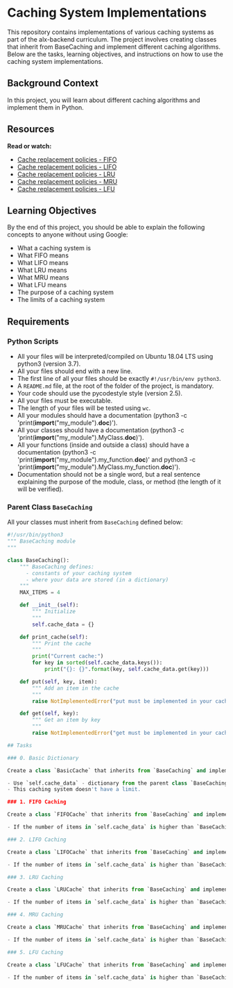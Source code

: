 # Caching System Implementations

This repository contains implementations of various caching systems as part of the alx-backend curriculum. The project involves creating classes that inherit from BaseCaching and implement different caching algorithms. Below are the tasks, learning objectives, and instructions on how to use the caching system implementations.


## Background Context

In this project, you will learn about different caching algorithms and implement them in Python.

## Resources
**Read or watch:**  
- [Cache replacement policies - FIFO](https://en.wikipedia.org/wiki/Cache_replacement_policies#First_In_First_Out_(FIFO))  
- [Cache replacement policies - LIFO](https://en.wikipedia.org/wiki/Cache_replacement_policies#Last_In_First_Out_(LIFO))  
- [Cache replacement policies - LRU](https://en.wikipedia.org/wiki/Cache_replacement_policies#Least_Recently_Used_(LRU))  
- [Cache replacement policies - MRU](https://en.wikipedia.org/wiki/Cache_replacement_policies#Most_Recently_Used_(MRU))  
- [Cache replacement policies - LFU](https://en.wikipedia.org/wiki/Cache_replacement_policies#Least_Frequently_Used_(LFU))

## Learning Objectives

By the end of this project, you should be able to explain the following concepts to anyone without using Google:
- What a caching system is
- What FIFO means
- What LIFO means
- What LRU means
- What MRU means
- What LFU means
- The purpose of a caching system
- The limits of a caching system

## Requirements
### Python Scripts
- All your files will be interpreted/compiled on Ubuntu 18.04 LTS using python3 (version 3.7).
- All your files should end with a new line.
- The first line of all your files should be exactly `#!/usr/bin/env python3`.
- A `README.md` file, at the root of the folder of the project, is mandatory.
- Your code should use the pycodestyle style (version 2.5).
- All your files must be executable.
- The length of your files will be tested using `wc`.
- All your modules should have a documentation (python3 -c 'print(__import__("my_module").__doc__)').
- All your classes should have a documentation (python3 -c 'print(__import__("my_module").MyClass.__doc__)').
- All your functions (inside and outside a class) should have a documentation (python3 -c 'print(__import__("my_module").my_function.__doc__)' and python3 -c 'print(__import__("my_module").MyClass.my_function.__doc__)').
- Documentation should not be a single word, but a real sentence explaining the purpose of the module, class, or method (the length of it will be verified).

### Parent Class `BaseCaching`
All your classes must inherit from `BaseCaching` defined below:

```python
#!/usr/bin/python3
""" BaseCaching module
"""

class BaseCaching():
    """ BaseCaching defines:
      - constants of your caching system
      - where your data are stored (in a dictionary)
    """
    MAX_ITEMS = 4

    def __init__(self):
        """ Initialize
        """
        self.cache_data = {}

    def print_cache(self):
        """ Print the cache
        """
        print("Current cache:")
        for key in sorted(self.cache_data.keys()):
            print("{}: {}".format(key, self.cache_data.get(key)))

    def put(self, key, item):
        """ Add an item in the cache
        """
        raise NotImplementedError("put must be implemented in your cache class")

    def get(self, key):
        """ Get an item by key
        """
        raise NotImplementedError("get must be implemented in your cache class")```

## Tasks

### 0. Basic Dictionary

Create a class `BasicCache` that inherits from `BaseCaching` and implements a basic caching system:

- Use `self.cache_data` - dictionary from the parent class `BaseCaching`.
- This caching system doesn't have a limit.

### 1. FIFO Caching

Create a class `FIFOCache` that inherits from `BaseCaching` and implements a FIFO caching system:

- If the number of items in `self.cache_data` is higher than `BaseCaching.MAX_ITEMS`, discard the first item put in cache (FIFO algorithm).

### 2. LIFO Caching

Create a class `LIFOCache` that inherits from `BaseCaching` and implements a LIFO caching system:

- If the number of items in `self.cache_data` is higher than `BaseCaching.MAX_ITEMS`, discard the last item put in cache (LIFO algorithm).

### 3. LRU Caching

Create a class `LRUCache` that inherits from `BaseCaching` and implements an LRU caching system:

- If the number of items in `self.cache_data` is higher than `BaseCaching.MAX_ITEMS`, discard the least recently used item (LRU algorithm).

### 4. MRU Caching

Create a class `MRUCache` that inherits from `BaseCaching` and implements an MRU caching system:

- If the number of items in `self.cache_data` is higher than `BaseCaching.MAX_ITEMS`, discard the most recently used item (MRU algorithm).

### 5. LFU Caching

Create a class `LFUCache` that inherits from `BaseCaching` and implements an LFU caching system:

- If the number of items in `self.cache_data` is higher than `BaseCaching.MAX_ITEMS`, discard the least frequently used item (LFU algorithm). If there are multiple items with the same frequency, discard the least recently used item.
